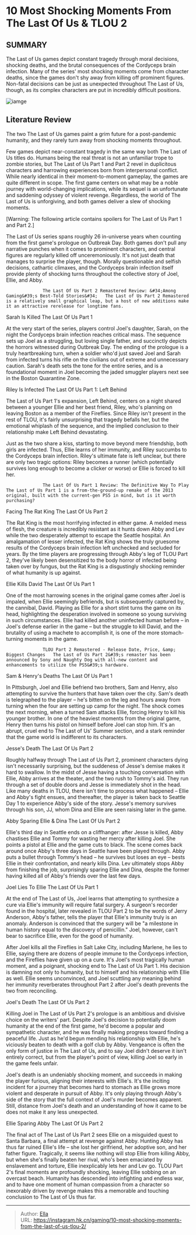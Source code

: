 # 10 Most Shocking Moments From The Last Of Us &amp; TLOU 2


## SUMMARY 



  The Last of Us games depict constant tragedy through moral decisions, shocking deaths, and the brutal consequences of the Cordyceps brain infection.   Many of the series&#39; most shocking moments come from character deaths, since the games don&#39;t shy away from killing off prominent figures.   Non-fatal decisions can be just as unexpected throughout The Last of Us, though, as its complex characters are put in incredibly difficult positions.  

![iamge](https://static1.srcdn.com/wordpress/wp-content/uploads/2024/01/1-10-most-shocking-moments-from-the-last-of-us-series.jpg)

## Literature Review

The two The Last of Us games paint a grim future for a post-pandemic humanity, and they rarely turn away from shocking moments throughout.




Few games depict near-constant tragedy in the same way both The Last of Us titles do. Humans being the real threat is not an unfamiliar trope to zombie stories, but The Last of Us Part 1 and Part 2 revel in duplicitous characters and harrowing experiences born from interpersonal conflict. While nearly identical in their moment-to-moment gameplay, the games are quite different in scope. The first game centers on what may be a noble journey with world-changing implications, while its sequel is an unfortunate and saddening odyssey of violent revenge. Regardless, the world of The Last of Us is unforgiving, and both games deliver a slew of shocking moments.




[Warning: The following article contains spoilers for The Last of Us Part 1 and Part 2.]

The Last of Us series spans roughly 26 in-universe years when counting from the first game&#39;s prologue on Outbreak Day. Both games don&#39;t pull any narrative punches when it comes to prominent characters, and central figures are regularly killed off unceremoniously. It&#39;s not just death that manages to surprise the player, though. Morally questionable and selfish decisions, cathartic climaxes, and the Cordyceps brain infection itself provide plenty of shocking turns throughout the collective story of Joel, Ellie, and Abby.

                  The Last Of Us Part 2 Remastered Review: &#34;Among Gaming&#39;s Best-Told Stories&#34;   The Last of Us Part 2 Remastered is a relatively small graphical leap, but a host of new additions make it an attractive rerelease for longtime fans.   


 Sarah Is Killed 
The Last Of Us Part 1
          




At the very start of the series, players control Joel&#39;s daughter, Sarah, on the night the Cordyceps brain infection reaches critical mass. The sequence sets up Joel as a struggling, but loving single father, and succinctly depicts the horrors witnessed during Outbreak Day. The ending of the prologue is a truly heartbreaking turn, when a soldier who&#39;d just saved Joel and Sarah from infected turns his rifle on the civilians out of extreme and unnecessary caution. Sarah&#39;s death sets the tone for the entire series, and is a foundational moment in Joel becoming the jaded smuggler players next see in the Boston Quarantine Zone.



 Riley Is Infected 
The Last Of Us Part 1: Left Behind
         

The Last of Us Part 1&#39;s expansion, Left Behind, centers on a night shared between a younger Ellie and her best friend, Riley, who&#39;s planning on leaving Boston as a member of the Fireflies. Since Riley isn&#39;t present in the rest of TLOU, it&#39;s fairly unsurprising that tragedy befalls her, but the emotional whiplash of the sequence, and the implied conclusion to their relationship make Left Behind devastating.




Just as the two share a kiss, starting to move beyond mere friendship, both girls are infected. Thus, Ellie learns of her immunity, and Riley succumbs to the Cordyceps brain infection. Riley&#39;s ultimate fate is left unclear, but there are only two tragic options: Riley becomes a runner (which potentially survives long enough to become a clicker or worse) or Ellie is forced to kill her.

                  The Last Of Us Part 1 Review: The Definitive Way To Play   The Last of Us Part 1 is a from-the-ground-up remake of the 2013 original, built with the current-gen PS5 in mind, but is it worth purchasing?   



 Facing The Rat King 
The Last Of Us Part 2
          

The Rat King is the most horrifying infected in either game. A melded mess of flesh, the creature is incredibly resistant as it hunts down Abby and Lev while the two desperately attempt to escape the Seattle hospital. An amalgamation of lesser infected, the Rat King shows the truly gruesome results of the Cordyceps brain infection left unchecked and secluded for years. By the time players are progressing through Abby&#39;s leg of TLOU Part 2, they&#39;ve likely been desensitized to the body horror of infected being taken over by fungus, but the Rat King is a disgustingly shocking reminder of what humanity is up against.






 Ellie Kills David 
The Last Of Us Part 1
          

One of the most harrowing scenes in the original game comes after Joel is impaled, when Ellie seemingly befriends, but is subsequently captured by, the cannibal, David. Playing as Ellie for a short stint turns the game on its head, highlighting the desperation involved in someone so young surviving in such circumstances. Ellie had killed another uninfected human before – in Joel&#39;s defense earlier in the game – but the struggle to kill David, and the brutality of using a machete to accomplish it, is one of the more stomach-turning moments in the game.

                  TLOU Part 2 Remastered - Release Date, Price, &amp; Biggest Changes   The Last of Us Part 2&#39;s remaster has been announced by Sony and Naughty Dog with all-new content and enhancements to utilize the PS5&#39;s hardware.   






 Sam &amp; Henry&#39;s Deaths 
The Last Of Us Part 1
          

In Pittsburgh, Joel and Ellie befriend two brothers, Sam and Henry, also attempting to survive the hunters that have taken over the city. Sam&#39;s death is telegraphed to the player – he&#39;s bitten on the leg and hours away from turning when the four are setting up camp for the night. The shock comes the next morning, when a turned Sam attacks Ellie, forcing Henry to kill his younger brother. In one of the heaviest moments from the original game, Henry then turns his pistol on himself before Joel can stop him. It&#39;s an abrupt, cruel end to The Last of Us&#39; Summer section, and a stark reminder that the game world is indifferent to its characters.



 Jesse&#39;s Death 
The Last Of Us Part 2
          




Roughly halfway through The Last of Us Part 2, prominent characters dying isn&#39;t necessarily surprising, but the suddeness of Jesse&#39;s demise makes it hard to swallow. In the midst of Jesse having a touching conversation with Ellie, Abby arrives at the theater, and the two rush to Tommy&#39;s aid. They run through a set of double doors and Jesse is immediately shot in the head. Like many deaths in TLOU, there isn&#39;t time to process what happened – Ellie and Abby&#39;s fight ensues, and thereafter, the player is taken back to Seattle Day 1 to experience Abby&#39;s side of the story. Jesse&#39;s memory survives through his son, JJ, whom Dina and Ellie are seen raising later in the game.



 Abby Sparing Ellie &amp; Dina 
The Last Of Us Part 2
          

Ellie&#39;s third day in Seattle ends on a cliffhanger: after Jesse is killed, Abby chastises Ellie and Tommy for wasting her mercy after killing Joel. She points a pistol at Ellie and the game cuts to black. The scene comes back around once Abby&#39;s three days in Seattle have been played through. Abby puts a bullet through Tommy&#39;s head – he survives but loses an eye – bests Ellie in their confrontation, and nearly kills Dina. Lev ultimately stops Abby from finishing the job, surprisingly sparing Ellie and Dina, despite the former having killed all of Abby&#39;s friends over the last few days.






 Joel Lies To Ellie 
The Last Of Us Part 1
         

At the end of The Last of Us, Joel learns that attempting to synthesize a cure via Ellie&#39;s immunity will require fatal surgery. A surgeon&#39;s recorder found in the hospital, later revealed in TLOU Part 2 to be the words of Jerry Anderson, Abby&#39;s father, tells the player that Ellie&#39;s immunity truly is an anomaly. Anderson is convinced that the surgery will be &#34;a milestone in human history equal to the discovery of penicillin.&#34; Joel, however, can&#39;t bear to sacrifice Ellie, even for the good of humanity.

After Joel kills all the Fireflies in Salt Lake City, including Marlene, he lies to Ellie, saying there are dozens of people immune to the Cordyceps infection, and the Fireflies have given up on a cure. It&#39;s Joel&#39;s most tragically human moment, and a poignant, shocking end to The Last of Us Part 1. His decision is damning not only to humanity, but to himself and his relationship with Ellie as well. Ellie seems unconvinced, and Joel scuttling any meaning behind her immunity reverberates throughout Part 2 after Joel&#39;s death prevents the two from reconciling.






 Joel&#39;s Death 
The Last Of Us Part 2
         

Killing Joel in The Last of Us Part 2&#39;s prologue is an ambitious and divisive choice on the writers&#39; part. Despite Joel&#39;s decision to potentially doom humanity at the end of the first game, he&#39;d become a popular and sympathetic character, and he was finally making progress toward finding a peaceful life. Just as he&#39;d begun mending his relationship with Ellie, he&#39;s viciously beaten to death with a golf club by Abby. Vengeance is often the only form of justice in The Last of Us, and to say Joel didn&#39;t deserve it isn&#39;t entirely correct, but from the player&#39;s point of view, killing Joel so early in the game feels unfair.

Joel&#39;s death is an undeniably shocking moment, and succeeds in making the player furious, aligning their interests with Ellie&#39;s. It&#39;s the inciting incident for a journey that becomes hard to stomach as Ellie grows more violent and desperate in pursuit of Abby. It&#39;s only playing through Abby&#39;s side of the story that the full context of Joel&#39;s murder becomes apparent. Still, distance from Joel&#39;s death and an understanding of how it came to be does not make it any less unexpected.






 Ellie Sparing Abby 
The Last Of Us Part 2
          

The final act of The Last of Us Part 2 sees Ellie on a misguided quest to Santa Barbara, a final attempt at revenge against Abby. Hunting Abby has thus far ruined Ellie&#39;s life – she lost her girlfriend, her adoptive son, and her father figure. Tragically, it seems like nothing will stop Ellie from killing Abby, but when she&#39;s finally beaten her rival, who&#39;s been emaciated by enslavement and torture, Ellie inexplicably lets her and Lev go. TLOU Part 2&#39;s final moments are profoundly shocking, leaving Ellie sobbing on an overcast beach. Humanity has descended into infighting and endless war, and to have one moment of human compassion from a character so inexorably driven by revenge makes this a memorable and touching conclusion to The Last of Us thus far.






---

> Author: [Ella](https://instagram.hk.cn/)  
> URL: https://instagram.hk.cn/gaming/10-most-shocking-moments-from-the-last-of-us-tlou-2/  

